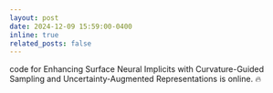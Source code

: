 ```yaml
---
layout: post
date: 2024-12-09 15:59:00-0400
inline: true
related_posts: false
---
```


code for Enhancing Surface Neural Implicits with Curvature-Guided Sampling and Uncertainty-Augmented Representations is online. :fire: